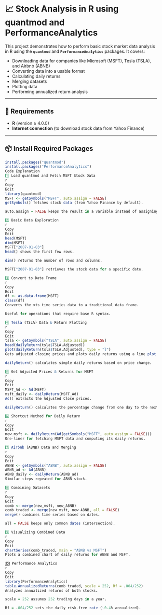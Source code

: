 # 📈 Stock Analysis in R using quantmod and PerformanceAnalytics

This project demonstrates how to perform basic stock market data analysis in R using the **`quantmod`** and **`PerformanceAnalytics`** packages. It covers:

- Downloading data for companies like Microsoft (MSFT), Tesla (TSLA), and Airbnb (ABNB)
- Converting data into a usable format
- Calculating daily returns
- Merging datasets
- Plotting data
- Performing annualized return analysis

---

## 🔧 Requirements

- **R** (version ≥ 4.0.0)
- **Internet connection** (to download stock data from Yahoo Finance)

---

## 📦 Install Required Packages

```r
install.packages("quantmod")
install.packages("PerformanceAnalytics")
Code Explanation
1️⃣ Load quantmod and Fetch MSFT Stock Data
r
Copy
Edit
library(quantmod)
MSFT <- getSymbols("MSFT", auto.assign = FALSE)
getSymbols() fetches stock data (from Yahoo Finance by default).

auto.assign = FALSE keeps the result in a variable instead of assigning it to the global environment.

2️⃣ Basic Data Exploration
r
Copy
Edit
head(MSFT)
dim(MSFT)
MSFT["2007-01-03"]
head() shows the first few rows.

dim() returns the number of rows and columns.

MSFT["2007-01-03"] retrieves the stock data for a specific date.

3️⃣ Convert to Data Frame
r
Copy
Edit
df <- as.data.frame(MSFT)
class(df)
Converts the xts time series data to a traditional data frame.

Useful for operations that require base R syntax.

4️⃣ Tesla (TSLA) Data & Return Plotting
r
Copy
Edit
tsla <- getSymbols("TSLA", auto.assign = FALSE)
head(dailyReturn(tsla$TSLA.Adjusted))
plot(dailyReturn(tsla$TSLA.Adjusted), type = "l")
Gets adjusted closing prices and plots daily returns using a line plot (type = "l").

dailyReturn() calculates simple daily returns based on price change.

5️⃣ Get Adjusted Prices & Returns for MSFT
r
Copy
Edit
MSFT_Ad <- Ad(MSFT)
msft_daily <- dailyReturn(MSFT_Ad)
Ad() extracts the Adjusted Close prices.

dailyReturn() calculates the percentage change from one day to the next.

6️⃣ Shortcut Method for Daily Return
r
Copy
Edit
new_msft <- dailyReturn(Ad(getSymbols("MSFT", auto.assign = FALSE)))
One-liner for fetching MSFT data and computing its daily returns.

7️⃣ Airbnb (ABNB) Data and Merging
r
Copy
Edit
ABNB <- getSymbols("ABNB", auto.assign = FALSE)
ABNB_ad <- Ad(ABNB)
ABNB_daily <- dailyReturn(ABNB_ad)
Similar steps repeated for ABNB stock.

8️⃣ Combining Datasets
r
Copy
Edit
comb <- merge(new_msft, new_ABNB)
comb_traded <- merge(new_msft, new_ABNB, all = FALSE)
merge() combines time series based on dates.

all = FALSE keeps only common dates (intersection).

9️⃣ Visualizing Combined Data
r
Copy
Edit
chartSeries(comb_traded, main = "ABNB vs MSFT")
Plots a combined chart of daily returns for ABNB and MSFT.

🔟 Performance Analytics
r
Copy
Edit
library(PerformanceAnalytics)
table.AnnualizedReturns(comb_traded, scale = 252, Rf = .004/252)
Analyzes annualized returns of both stocks.

scale = 252 assumes 252 trading days in a year.

Rf = .004/252 sets the daily risk-free rate (~0.4% annualized).
